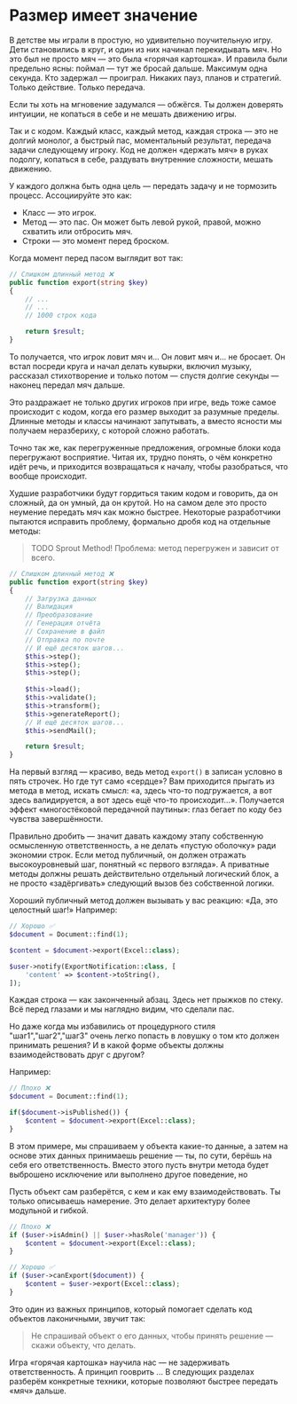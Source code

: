 # Размер имеет значение

В детстве мы играли в простую, но удивительно поучительную игру. 
Дети становились в круг, и один из них начинал перекидывать мяч. 
Но это был не просто мяч — это была «горячая картошка». 
И правила были предельно ясны: поймал — тут же бросай дальше. 
Максимум одна секунда. Кто задержал — проиграл. 
Никаких пауз, планов и стратегий. Только действие. Только передача.

Если ты хоть на мгновение задумался — обжёгся. 
Ты должен доверять интуиции, не копаться в себе и не мешать движению игры.

Так и с кодом. Каждый класс, каждый метод, каждая строка — это не долгий монолог, а быстрый пас, моментальный результат, передача задачи следующему игроку. Код не должен «держать мяч» в руках подолгу, копаться в себе, раздувать внутренние сложности, мешать движению.

У каждого должна быть одна цель — передать задачу и не тормозить процесс. 
Ассоциируйте это как:

- Класс — это игрок.
- Метод — это пас. Он может быть левой рукой, правой, можно схватить или отбросить мяч.
- Строки — это момент перед броском.


Когда момент перед пасом выглядит вот так:

```php
// Слишком длинный метод ❌
public function export(string $key) 
{
    // ...
    // ...
    // 1000 строк кода

    return $result;
}
```

То получается, что игрок ловит мяч и... 
Он ловит мяч и… не бросает. Он встал посреди круга и начал делать кувырки, включил музыку, рассказал стихотворение и только потом — спустя долгие секунды — наконец передал мяч дальше.

Это раздражает не только других игроков при игре, ведь тоже самое происходит с кодом, когда его размер выходит за разумные пределы. 
Длинные методы и классы начинают запутывать, а вместо ясности мы получаем неразбериху, с которой сложно работать. 

Точно так же, как перегруженные предложения, огромные блоки кода перегружают восприятие. Читая их, трудно понять, о чём конкретно идёт речь, и приходится возвращаться к началу, чтобы разобраться, что вообще происходит.

Худшие разработчики будут гордиться таким кодом и говорить, да он сложный, да он умный, да он крутой. Но на самом деле это просто неумение передать мяч как можно быстрее.
Некоторые разработчики пытаются исправить проблему, формально дробя код на отдельные методы:

> TODO Sprout Method! Проблема: метод перегружен и зависит от всего.
```php
// Слишком длинный метод ❌
public function export(string $key) 
{
    // Загрузка данных
    // Валидация
    // Преобразование
    // Генерация отчёта
    // Сохранение в файл
    // Отправка по почте
    // И ещё десяток шагов...
    $this->step();
    $this->step();
    $this->step();
    
    $this->load();
    $this->validate();
    $this->transform();
    $this->generateReport();
    // И ещё десяток шагов...
    $this->sendMail();

    return $result;
}
```

На первый взгляд — красиво, ведь метод `export()` в записан условно в пять строчек. 
Но где тут само «сердце»? Вам приходится прыгать из метода в метод, искать смысл: «а, здесь что-то подгружается, а вот здесь валидируется, а вот здесь ещё что-то происходит…». 
Получается эффект «многостёковой передачной паутины»: глаз бегает по коду без чувства завершённости.

Правильно дробить — значит давать каждому этапу собственную осмысленную ответственность, а не делать «пустую оболочку» ради экономии строк. 
Если метод публичный, он должен отражать высокоуровневый шаг, понятный «с первого взгляда». А приватные методы должны решать действительно отдельный логический блок, а не просто «задёргивать» следующий вызов без собственной логики.

Хороший публичный метод должен вызывать у вас реакцию: «Да, это целостный шаг!» Например:

```php
// Хорошо ✅
$document = Document::find(1);

$content = $document->export(Excel::class);

$user->notify(ExportNotification::class, [
    'content' => $content->toString(),
]);
```

Каждая строка — как законченный абзац.
Здесь нет прыжков по стеку.
Всё перед глазами и мы наглядно видим, что сделали пас. 


Но даже когда мы избавились от процедурного стиля "шаг1","шаг2","шаг3" очень легко попасть в ловушку 
о том кто должен принимать решения? И в какой форме объекты должны взаимодействовать друг с другом?

Например:

```php
// Плохо ❌ 
$document = Document::find(1);

if($document->isPublished()) {
    $content = $document->export(Excel::class);
}
```

В этом примере, мы спрашиваем у объекта какие-то данные, а затем на основе этих данных принимаешь решение — ты, по сути, берёшь
на себя его ответственность. Вместо этого пусть внутри метода будет выброшено исключение или выполнено другое поведение, но 

Пусть объект сам разберётся, с кем и как ему взаимодействовать. Ты только описываешь намерение. Это делает архитектуру
более модульной и гибкой.

```php
// Плохо ❌
if ($user->isAdmin() || $user->hasRole('manager')) {
    $content = $document->export(Excel::class);
}
```

```php
// Хорошо ✅
if ($user->canExport($document)) {
    $content = $user->export(Excel::class);
}
```

Это один из важных принципов, который помогает сделать код объектов лаконичными, звучит так:

> Не спрашивай объект о его данных, чтобы принять решение — скажи объекту, что делать.


Игра «горячая картошка» научила нас — не задерживать ответственность. А принцип гооврить ...
В следующих разделах разберём конкретные техники, которые позволяют быстрее передать «мяч» дальше.